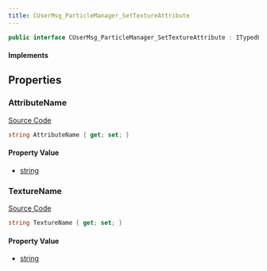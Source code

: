 ```yaml
---
title: CUserMsg_ParticleManager_SetTextureAttribute
---
```


```csharp
public interface CUserMsg_ParticleManager_SetTextureAttribute : ITypedProtobuf<CUserMsg_ParticleManager_SetTextureAttribute>, INativeHandle
```

#### Implements

## Properties

### AttributeName

[Source Code](https://github.com/swiftly-solution/swiftlys2/blob/beta/managed/src/SwiftlyS2.Generated/Protobufs/Interfaces/CUserMsg_ParticleManager_SetTextureAttribute.cs#L13)

```csharp
string AttributeName { get; set; }
```

#### Property Value

- [string](https://learn.microsoft.com/dotnet/api/system.string)

### TextureName

[Source Code](https://github.com/swiftly-solution/swiftlys2/blob/beta/managed/src/SwiftlyS2.Generated/Protobufs/Interfaces/CUserMsg_ParticleManager_SetTextureAttribute.cs#L16)

```csharp
string TextureName { get; set; }
```

#### Property Value

- [string](https://learn.microsoft.com/dotnet/api/system.string)

